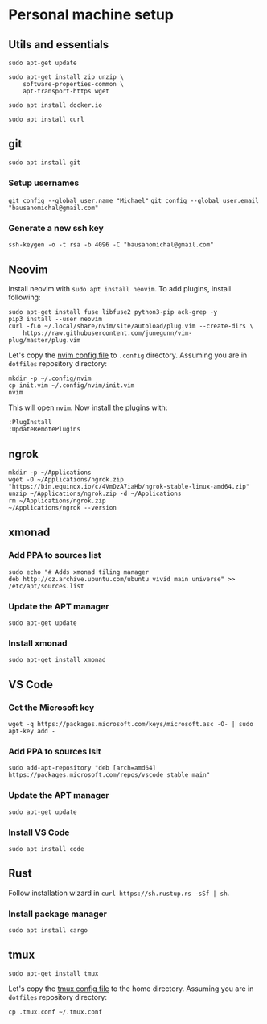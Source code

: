 # Personal machine setup

## Utils and essentials

`sudo apt-get update`

```
sudo apt-get install zip unzip \
    software-properties-common \
    apt-transport-https wget
```

`sudo apt install docker.io`

`sudo apt install curl`

## git
`sudo apt install git`

### Setup usernames
`git config --global user.name "Michael"`
`git config --global user.email "bausanomichal@gmail.com"`

### Generate a new ssh key

`ssh-keygen -o -t rsa -b 4096 -C "bausanomichal@gmail.com"`

## Neovim
Install neovim with `sudo apt install neovim`. To add plugins, install following:

```
sudo apt-get install fuse libfuse2 python3-pip ack-grep -y
pip3 install --user neovim
curl -fLo ~/.local/share/nvim/site/autoload/plug.vim --create-dirs \
    https://raw.githubusercontent.com/junegunn/vim-plug/master/plug.vim
```

Let's copy the [nvim config file](init.vim) to `.config` directory. Assuming you are in `dotfiles` repository directory:

```
mkdir -p ~/.config/nvim
cp init.vim ~/.config/nvim/init.vim
nvim
```

This will open `nvim`. Now install the plugins with:

```
:PlugInstall
:UpdateRemotePlugins
```

## ngrok

```
mkdir -p ~/Applications
wget -O ~/Applications/ngrok.zip "https://bin.equinox.io/c/4VmDzA7iaHb/ngrok-stable-linux-amd64.zip"
unzip ~/Applications/ngrok.zip -d ~/Applications
rm ~/Applications/ngrok.zip
~/Applications/ngrok --version
```

## xmonad
### Add PPA to sources list
```
sudo echo "# Adds xmonad tiling manager
deb http://cz.archive.ubuntu.com/ubuntu vivid main universe" >> /etc/apt/sources.list
```

### Update the APT manager
`sudo apt-get update`

### Install xmonad
`sudo apt-get install xmonad`

## VS Code
### Get the Microsoft key
`wget -q https://packages.microsoft.com/keys/microsoft.asc -O- | sudo apt-key add -`

### Add PPA to sources lsit
`sudo add-apt-repository "deb [arch=amd64] https://packages.microsoft.com/repos/vscode stable main"`

### Update the APT manager
`sudo apt-get update`

### Install VS Code
`sudo apt install code`

## Rust
Follow installation wizard in `curl https://sh.rustup.rs -sSf | sh`.

### Install package manager
`sudo apt install cargo`

## tmux

`sudo apt-get install tmux`

Let's copy the [tmux config file](.tmux.conf) to the home directory. Assuming you are in `dotfiles` repository directory:

`cp .tmux.conf ~/.tmux.conf`
